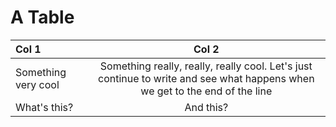 # A Table

Col 1 |Col 2|
:-|:-:
Something very cool|Something really, really, really cool. Let's just continue to write and see what happens when we get to the end of the line
What's this?|And this?